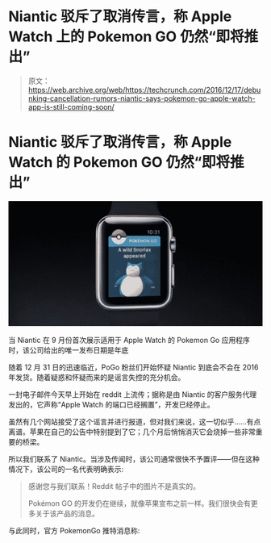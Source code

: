 # Niantic 驳斥了取消传言，称 Apple Watch 上的 Pokemon GO 仍然“即将推出”

> 原文：<https://web.archive.org/web/https://techcrunch.com/2016/12/17/debunking-cancellation-rumors-niantic-says-pokemon-go-apple-watch-app-is-still-coming-soon/>

# Niantic 驳斥了取消传言，称 Apple Watch 的 Pokemon GO 仍然“即将推出”

![screen-shot-2016-12-17-at-1-35-47-pm](img/f6958f18e38113f6bb69c4a7df26737c.png)

当 Niantic 在 9 月份首次展示适用于 Apple Watch 的 Pokemon Go 应用程序时，该公司给出的唯一发布日期是年底

随着 12 月 31 日的迅速临近，PoGo 粉丝们开始怀疑 Niantic 到底会不会在 2016 年发货。随着疑惑和怀疑而来的是谣言失控的充分机会。

一封电子邮件今天早上开始在 reddit 上流传；据称是由 Niantic 的客户服务代理发出的，它声称“Apple Watch 的端口已经搁置”，开发已经停止。

虽然有几个网站接受了这个谣言并进行报道，但对我们来说，这一切似乎……有点离谱。苹果在自己的公告中特别提到了它；几个月后悄悄消灭它会烧掉一些非常重要的桥梁。

所以我们联系了 Niantic。当涉及传闻时，该公司通常很快不予置评——但在这种情况下，该公司的一名代表明确表示:

> 感谢您与我们联系！Reddit 帖子中的图片不是真实的。
> 
> Pokémon GO 的开发仍在继续，就像苹果宣布之前一样。我们很快会有更多关于该产品的消息。

与此同时，官方 PokemonGo 推特消息称: